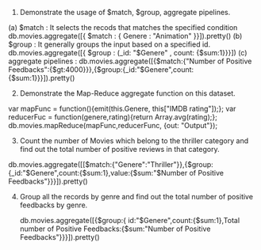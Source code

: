 1. Demonstrate the usage of $match, $group, aggregate pipelines.

(a) $match : It selects the recods that matches the specified condition
db.movies.aggregate([{ $match : { Genere : "Animation" }}]).pretty()
(b) $group : It generally groups the input based on a specified id.
db.movies.aggregate([{ $group : (_id: "$Genere" , count: {$sum:1}}}])
(c) aggregate pipelines :
db.movies.aggregate([{$match:{"Number of Positive Feedbacks":{$gt:4000}}},{$group:{_id:"$Genere",count:{$sum:1}}}]).pretty()

2. Demonstrate the Map-Reduce aggregate function on this dataset.

  var mapFunc = function(){emit(this.Genere, this["IMDB rating"]);};
  var reducerFuc = function(genere,rating){return Array.avg(rating);};
  db.movies.mapReduce(mapFunc,reducerFunc, {out: "Output"});
  
3. Count the number of Movies which belong to the thriller category and find out the total number of positive reviews in that category. 

  db.movies.aggregate([[$match:{"Genere":"Thriller"}},{$group:{_id:"$Genere",count:{$sum:1},value:{$sum:"$Number of Positive Feedbacks"}}}]).pretty()

4. Group all the records by genre and find out the total number of positive feedbacks by genre.

   db.movies.aggregate([{$group:{ id:"$Genere",count:{$sum:1},Total number of Positive Feedbacks:{$sum:"Number of Positive Feedbacks"}}}]).pretty()


